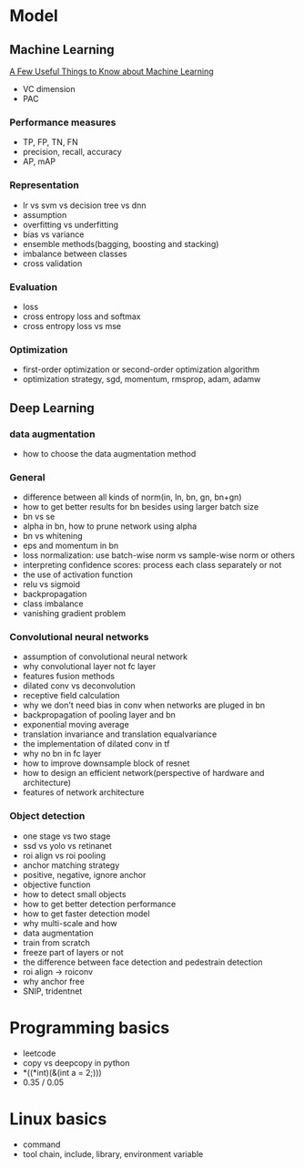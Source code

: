 
# Model

## Machine Learning
[A Few Useful Things to Know about Machine Learning](https://homes.cs.washington.edu/~pedrod/papers/cacm12.pdf)

- VC dimension
- PAC

### Performance measures
- TP, FP, TN, FN
- precision, recall, accuracy
- AP, mAP

### Representation
- lr vs svm vs decision tree vs dnn
- assumption
- overfitting vs underfitting
- bias vs variance
- ensemble methods(bagging, boosting and stacking)
- imbalance between classes
- cross validation

### Evaluation
- loss
- cross entropy loss and softmax
- cross entropy loss vs mse

### Optimization

- first-order optimization or second-order optimization algorithm
- optimization strategy, sgd, momentum, rmsprop, adam, adamw

## Deep Learning

### data augmentation
- how to choose the data augmentation method

### General
- difference between all kinds of norm(in, ln, bn, gn, bn+gn)
- how to get better results for bn besides using larger batch size
- bn vs se
- alpha in bn, how to prune network using alpha
- bn vs whitening
- eps and momentum in bn
- loss normalization: use batch-wise norm vs sample-wise norm or others
- interpreting confidence scores: process each class separately or not
- the use of activation function
- relu vs sigmoid
- backpropagation
- class imbalance
- vanishing gradient problem

### Convolutional neural networks
- assumption of convolutional neural network
- why convolutional layer not fc layer
- features fusion methods
- dilated conv vs deconvolution
- receptive field calculation
- why we don't need bias in conv when networks are pluged in bn
- backpropagation of pooling layer and bn
- exponential moving average
- translation invariance and translation equalvariance
- the implementation of dilated conv in tf
- why no bn in fc layer
- how to improve downsample block of resnet
- how to design an efficient network(perspective of hardware and architecture)
- features of network architecture

### Object detection 
- one stage vs two stage
- ssd vs yolo vs retinanet
- roi align vs roi pooling
- anchor matching strategy
- positive, negative, ignore anchor
- objective function
- how to detect small objects
- how to get better detection performance
- how to get faster detection model
- why multi-scale and how
- data augmentation
- train from scratch
- freeze part of layers or not
- the difference between face detection and pedestrain detection
- roi align -> roiconv
- why anchor free
- SNIP, tridentnet

# Programming basics
- leetcode
- copy vs deepcopy in python
- *((*int)(&(int a = 2;)))
- 0.35 / 0.05

# Linux basics
- command
- tool chain, include, library, environment variable
